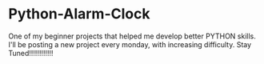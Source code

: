 # Python-Alarm-Clock
One of my beginner projects that helped me develop better PYTHON skills.
I'll be posting a new project every monday, with increasing difficulty.
Stay Tuned!!!!!!!!!!!!
